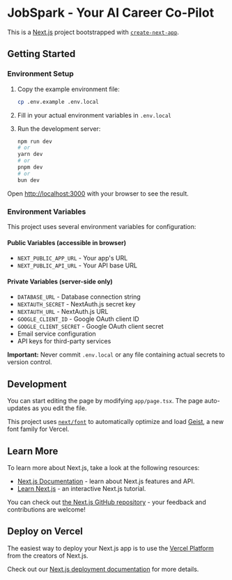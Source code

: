 # JobSpark - Your AI Career Co-Pilot

This is a [Next.js](https://nextjs.org) project bootstrapped with [`create-next-app`](https://nextjs.org/docs/app/api-reference/cli/create-next-app).

## Getting Started

### Environment Setup

1. Copy the example environment file:
   ```bash
   cp .env.example .env.local
   ```

2. Fill in your actual environment variables in `.env.local`

3. Run the development server:
   ```bash
   npm run dev
   # or
   yarn dev
   # or
   pnpm dev
   # or
   bun dev
   ```

Open [http://localhost:3000](http://localhost:3000) with your browser to see the result.

### Environment Variables

This project uses several environment variables for configuration:

#### Public Variables (accessible in browser)
- `NEXT_PUBLIC_APP_URL` - Your app's URL
- `NEXT_PUBLIC_API_URL` - Your API base URL

#### Private Variables (server-side only)
- `DATABASE_URL` - Database connection string
- `NEXTAUTH_SECRET` - NextAuth.js secret key
- `NEXTAUTH_URL` - NextAuth.js URL
- `GOOGLE_CLIENT_ID` - Google OAuth client ID
- `GOOGLE_CLIENT_SECRET` - Google OAuth client secret
- Email service configuration
- API keys for third-party services

**Important:** Never commit `.env.local` or any file containing actual secrets to version control.

## Development

You can start editing the page by modifying `app/page.tsx`. The page auto-updates as you edit the file.

This project uses [`next/font`](https://nextjs.org/docs/app/building-your-application/optimizing/fonts) to automatically optimize and load [Geist](https://vercel.com/font), a new font family for Vercel.

## Learn More

To learn more about Next.js, take a look at the following resources:

- [Next.js Documentation](https://nextjs.org/docs) - learn about Next.js features and API.
- [Learn Next.js](https://nextjs.org/learn) - an interactive Next.js tutorial.

You can check out [the Next.js GitHub repository](https://github.com/vercel/next.js) - your feedback and contributions are welcome!

## Deploy on Vercel

The easiest way to deploy your Next.js app is to use the [Vercel Platform](https://vercel.com/new?utm_medium=default-template&filter=next.js&utm_source=create-next-app&utm_campaign=create-next-app-readme) from the creators of Next.js.

Check out our [Next.js deployment documentation](https://nextjs.org/docs/app/building-your-application/deploying) for more details.